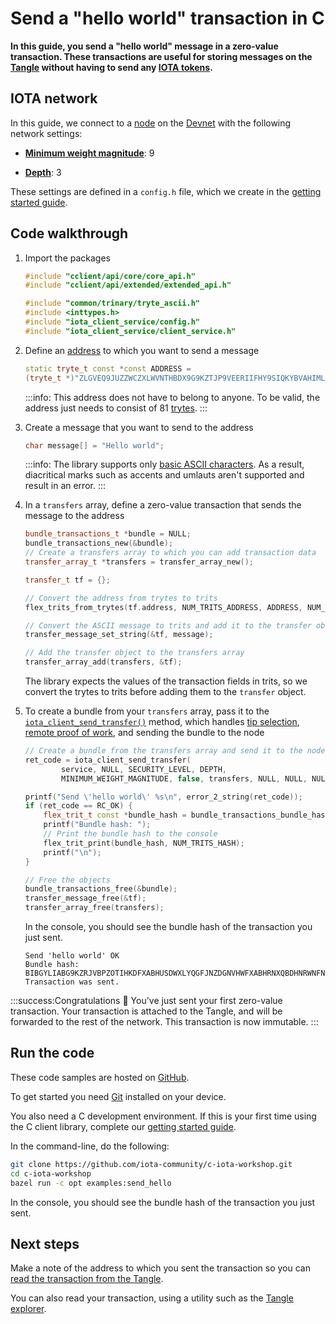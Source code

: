 # Send a "hello world" transaction in C

**In this guide, you send a "hello world" message in a zero-value transaction. These transactions are useful for storing messages on the [Tangle](root://getting-started/0.1/network/the-tangle.md) without having to send any [IOTA tokens](root://getting-started/0.1/clients/token.md).**

## IOTA network

In this guide, we connect to a [node](root://getting-started/0.1/network/nodes.md) on the [Devnet](root://getting-started/0.1/network/iota-networks.md#devnet) with the following network settings:

- **[Minimum weight magnitude](root://getting-started/0.1/network/minimum-weight-magnitude.md)**: 9

- **[Depth](root://getting-started/0.1/transactions/depth.md)**: 3

These settings are defined in a `config.h` file, which we create in the [getting started guide](../../getting-started/c-quickstart.md).

## Code walkthrough

1. Import the packages

    ```cpp
    #include "cclient/api/core/core_api.h"
    #include "cclient/api/extended/extended_api.h"

    #include "common/trinary/tryte_ascii.h"
    #include <inttypes.h>
    #include "iota_client_service/config.h"
    #include "iota_client_service/client_service.h"
    ```
    
2. Define an [address](root://getting-started/0.1/clients/addresses.md) to which you want to send a message

    ```cpp
    static tryte_t const *const ADDRESS =
    (tryte_t *)"ZLGVEQ9JUZZWCZXLWVNTHBDX9G9KZTJP9VEERIIFHY9SIQKYBVAHIMLHXPQVE9IXFDDXNHQINXJDRPFDXNYVAPLZAW";
    ```

    :::info:
    This address does not have to belong to anyone. To be valid, the address just needs to consist of 81 [trytes](root://getting-started/0.1/introduction/ternary.md).
    :::

3. Create a message that you want to send to the address

    ```cpp
    char message[] = "Hello world";
    ```

    :::info:
    The library supports only [basic ASCII characters](https://en.wikipedia.org/wiki/ASCII#Printable_characters). As a result, diacritical marks such as accents and umlauts aren't supported and result in an error.
    :::

4. In a `transfers` array, define a zero-value transaction that sends the message to the address

    ```cpp
    bundle_transactions_t *bundle = NULL;
    bundle_transactions_new(&bundle);
    // Create a transfers array to which you can add transaction data
    transfer_array_t *transfers = transfer_array_new();

    transfer_t tf = {};

    // Convert the address from trytes to trits
    flex_trits_from_trytes(tf.address, NUM_TRITS_ADDRESS, ADDRESS, NUM_TRYTES_ADDRESS, NUM_TRYTES_ADDRESS);

    // Convert the ASCII message to trits and add it to the transfer object
    transfer_message_set_string(&tf, message);

    // Add the transfer object to the transfers array
    transfer_array_add(transfers, &tf);
    ```

    The library expects the values of the transaction fields in trits, so we convert the trytes to trits before adding them to the `transfer` object.

5. To create a bundle from your `transfers` array, pass it to the [`iota_client_send_transfer()`](https://github.com/iotaledger/entangled/blob/develop/cclient/api/extended/send_transfer.h) method, which handles [tip selection](root://node-software/0.1/iri/concepts/tip-selection.md), [remote proof of work](root://getting-started/0.1/transactions/proof-of-work.md), and sending the bundle to the node

    ```cpp
    // Create a bundle from the transfers array and send it to the node
    ret_code = iota_client_send_transfer(
            service, NULL, SECURITY_LEVEL, DEPTH,
            MINIMUM_WEIGHT_MAGNITUDE, false, transfers, NULL, NULL, NULL, bundle);

    printf("Send \'hello world\' %s\n", error_2_string(ret_code));
    if (ret_code == RC_OK) {
        flex_trit_t const *bundle_hash = bundle_transactions_bundle_hash(bundle);
        printf("Bundle hash: ");
        // Print the bundle hash to the console
        flex_trit_print(bundle_hash, NUM_TRITS_HASH);
        printf("\n");
    }

    // Free the objects
    bundle_transactions_free(&bundle);
    transfer_message_free(&tf);
    transfer_array_free(transfers);
    ```

    In the console, you should see the bundle hash of the transaction you just sent.

    ```
    Send 'hello world' OK
    Bundle hash: BIBGYLIABG9KZRJVBPZOTIHKDFXABHUSDWXLYQGFJNZDGNVHWFXABHRNXQBDHNRWNFNSKEKKIUJJH9PWC
    Transaction was sent.

    ```

:::success:Congratulations :tada:
You've just sent your first zero-value transaction. Your transaction is attached to the Tangle, and will be forwarded to the rest of the network. This transaction is now immutable.
:::

## Run the code

These code samples are hosted on [GitHub](https://github.com/JakeSCahill/c-iota-workshop).

To get started you need [Git](https://git-scm.com/book/en/v2/Getting-Started-Installing-Git) installed on your device.

You also need a C development environment. If this is your first time using the C client library, complete our [getting started guide](../../getting-started/c-quickstart.md).

In the command-line, do the following:

```bash
git clone https://github.com/iota-community/c-iota-workshop.git
cd c-iota-workshop
bazel run -c opt examples:send_hello
```

In the console, you should see the bundle hash of the transaction you just sent.

## Next steps

Make a note of the address to which you sent the transaction so you can [read the transaction from the Tangle](../c/read-transactions.md).

You can also read your transaction, using a utility such as the [Tangle explorer](https://utils.iota.org).
